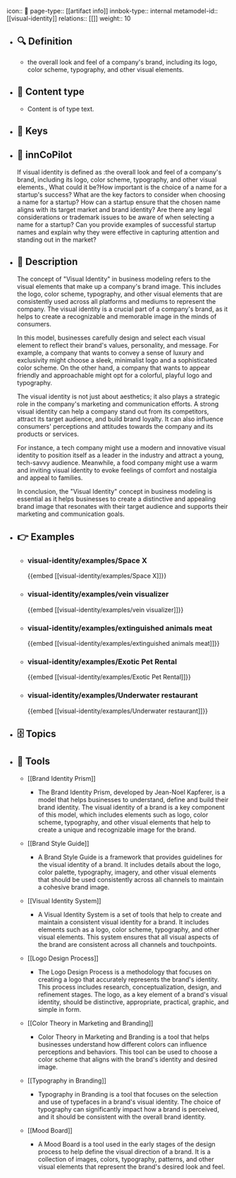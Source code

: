 icon:: 🧿
page-type:: [[artifact info]]
innbok-type:: internal
metamodel-id:: [[visual-identity]]
relations:: [[]]
weight:: 10

- ## 🔍 Definition
  - the overall look and feel of a company's brand, including its logo, color scheme, typography, and other visual elements.
- ## 📰 Content type 
  - Content is of type text.
  
- ## 🔑 Keys
  
- ## 🤖 innCoPilot
  If visual identity is defined as :the overall look and feel of a company's brand, including its logo, color scheme, typography, and other visual elements., What could it be?How important is the choice of a name for a startup's success?
  What are the key factors to consider when choosing a name for a startup?
  How can a startup ensure that the chosen name aligns with its target market and brand identity?
  Are there any legal considerations or trademark issues to be aware of when selecting a name for a startup?
  Can you provide examples of successful startup names and explain why they were effective in capturing attention and standing out in the market?
- ## 📖 Description
  The concept of "Visual Identity" in business modeling refers to the visual elements that make up a company's brand image. This includes the logo, color scheme, typography, and other visual elements that are consistently used across all platforms and mediums to represent the company. The visual identity is a crucial part of a company's brand, as it helps to create a recognizable and memorable image in the minds of consumers.
  
  In this model, businesses carefully design and select each visual element to reflect their brand's values, personality, and message. For example, a company that wants to convey a sense of luxury and exclusivity might choose a sleek, minimalist logo and a sophisticated color scheme. On the other hand, a company that wants to appear friendly and approachable might opt for a colorful, playful logo and typography.
  
  The visual identity is not just about aesthetics; it also plays a strategic role in the company's marketing and communication efforts. A strong visual identity can help a company stand out from its competitors, attract its target audience, and build brand loyalty. It can also influence consumers' perceptions and attitudes towards the company and its products or services.
  
  For instance, a tech company might use a modern and innovative visual identity to position itself as a leader in the industry and attract a young, tech-savvy audience. Meanwhile, a food company might use a warm and inviting visual identity to evoke feelings of comfort and nostalgia and appeal to families.
  
  In conclusion, the "Visual Identity" concept in business modeling is essential as it helps businesses to create a distinctive and appealing brand image that resonates with their target audience and supports their marketing and communication goals.
- ## 👉 Examples
  - ### visual-identity/examples/Space X
    {{embed [[visual-identity/examples/Space X]]}}
  - ### visual-identity/examples/vein visualizer
    {{embed [[visual-identity/examples/vein visualizer]]}}
  - ### visual-identity/examples/extinguished animals meat
    {{embed [[visual-identity/examples/extinguished animals meat]]}}
  - ### visual-identity/examples/Exotic Pet Rental
    {{embed [[visual-identity/examples/Exotic Pet Rental]]}}
  - ### visual-identity/examples/Underwater restaurant
    {{embed [[visual-identity/examples/Underwater restaurant]]}}
  
- ## 🗄️ Topics
  
- ## 🧰 Tools
  - [[Brand Identity Prism]]
    - The Brand Identity Prism, developed by Jean-Noel Kapferer, is a model that helps businesses to understand, define and build their brand identity. The visual identity of a brand is a key component of this model, which includes elements such as logo, color scheme, typography, and other visual elements that help to create a unique and recognizable image for the brand.
  
  - [[Brand Style Guide]]
    - A Brand Style Guide is a framework that provides guidelines for the visual identity of a brand. It includes details about the logo, color palette, typography, imagery, and other visual elements that should be used consistently across all channels to maintain a cohesive brand image.
  
  - [[Visual Identity System]]
    - A Visual Identity System is a set of tools that help to create and maintain a consistent visual identity for a brand. It includes elements such as a logo, color scheme, typography, and other visual elements. This system ensures that all visual aspects of the brand are consistent across all channels and touchpoints.
  
  - [[Logo Design Process]]
    - The Logo Design Process is a methodology that focuses on creating a logo that accurately represents the brand's identity. This process includes research, conceptualization, design, and refinement stages. The logo, as a key element of a brand's visual identity, should be distinctive, appropriate, practical, graphic, and simple in form.
  
  - [[Color Theory in Marketing and Branding]]
    - Color Theory in Marketing and Branding is a tool that helps businesses understand how different colors can influence perceptions and behaviors. This tool can be used to choose a color scheme that aligns with the brand's identity and desired image.
  
  - [[Typography in Branding]]
    - Typography in Branding is a tool that focuses on the selection and use of typefaces in a brand's visual identity. The choice of typography can significantly impact how a brand is perceived, and it should be consistent with the overall brand identity.
  
  - [[Mood Board]]
    - A Mood Board is a tool used in the early stages of the design process to help define the visual direction of a brand. It is a collection of images, colors, typography, patterns, and other visual elements that represent the brand's desired look and feel.

